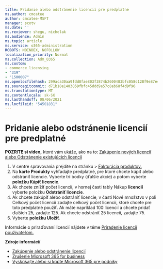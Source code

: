 ```yaml
---
title: Pridanie alebo odstránenie licencií pre predplatné
ms.author: cmcatee
author: cmcatee-MSFT
manager: scotv
ms.date: ''
ms.reviewer: shegu, nicholak
ms.audience: Admin
ms.topic: article
ms.service: o365-administration
ROBOTS: NOINDEX, NOFOLLOW
localization_priority: Normal
ms.collection: Adm_O365
ms.custom:
- commerce_licensing
- "319"
- "1500007"
ms.openlocfilehash: 299aca30aa9fdd8fae803f3874b2600483bfc058c128f9e87e4898a69f4505c3
ms.sourcegitcommit: d71b18e1403859fbfc45ddd9a57c8ab68f4d9f96
ms.translationtype: MT
ms.contentlocale: sk-SK
ms.lasthandoff: 08/06/2021
ms.locfileid: "54501831"
---
```

# <a name="add-or-remove-licenses-for-your-subscription"></a>Pridanie alebo odstránenie licencií pre predplatné

**POZRITE si video,** ktoré vám ukáže, ako na to: [Zakúpenie nových licencií](https://go.microsoft.com/fwlink/p/?linkid=2154857) [alebo Odstránenie existujúcich licencií](https://go.microsoft.com/fwlink/p/?linkid=2154938)

1. V centre spravovania prejdite na stránku  >  [Fakturácia produktov.](https://go.microsoft.com/fwlink/p/?linkid=842054)
2. Na **karte Produkty** vyhľadajte predplatné, pre ktoré chcete kúpiť alebo odstrániť licencie. Vyberte tri bodky (ďalšie akcie) a potom vyberte **položku Kúpiť licencie**.
3. Ak chcete znížiť počet licencií, v hornej časti tably Nákup **licencií** vyberte položku **Odstrániť licencie**.
4. Ak chcete zakúpiť alebo  odstrániť licencie,  v časti Nové množstvo v poli Celkový počet licencií zadajte celkový počet licencií, ktoré chcete pre toto predplatné použiť. Ak máte napríklad 100 licencií a chcete pridať ďalších 25, zadajte 125. Ak chcete odstrániť 25 licencií, zadajte 75.
5. Vyberte **položku Uložiť**.

Informácie o priraďovaní licencií nájdete v téme [Priradenie licencií používateľom.](/microsoft-365/admin/manage/assign-licenses-to-users)

**Zdroje informácií**
  
- [Zakúpenie alebo odstránenie licencií](/microsoft-365/commerce/licenses/buy-licenses)
- [Zrušenie Microsoft 365 for business](/microsoft-365/commerce/subscriptions/cancel-your-subscription)
- [Vyskúšajte alebo si kúpte Microsoft 365 pre podniky](/microsoft-365/commerce/try-or-buy-microsoft-365)